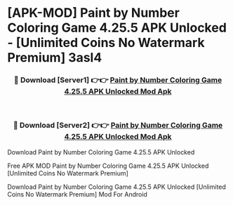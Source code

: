 # [APK-MOD] Paint by Number  Coloring Game 4.25.5 APK Unlocked - [Unlimited Coins No Watermark Premium] 3asl4



<div align="center">
<h3>🔴 Download [Server1] 👉👉 <a href="https://momento.my/?title=Paint_by_Number__Coloring_Game_4.25.5_APK_Unlocked">Paint by Number  Coloring Game 4.25.5 APK Unlocked Mod Apk</a></h3><br>

<h3>🔴 Download [Server2] 👉👉 <a href="https://momento.my/?title=Paint_by_Number__Coloring_Game_4.25.5_APK_Unlocked">Paint by Number  Coloring Game 4.25.5 APK Unlocked Mod Apk</a></h3>
</div>



Download Paint by Number  Coloring Game 4.25.5 APK Unlocked 

Free APK MOD Paint by Number  Coloring Game 4.25.5 APK Unlocked [Unlimited Coins No Watermark Premium]

Download Paint by Number  Coloring Game 4.25.5 APK Unlocked [Unlimited Coins No Watermark Premium] Mod For Android
